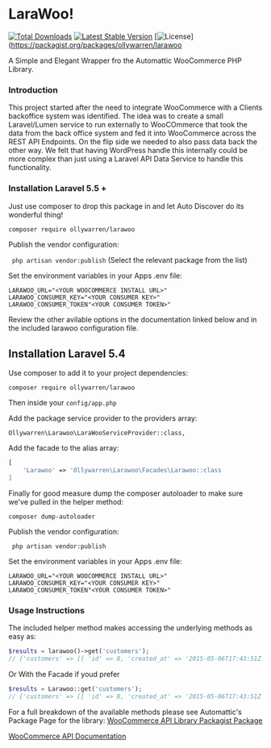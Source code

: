 # LaraWoo!
[![Total Downloads](https://poser.pugx.org/ollywarren/larawoo/downloads)](https://packagist.org/packages/ollywarren/larawoo)
[![Latest Stable Version](https://poser.pugx.org/ollywarren/larawoo/v/stable)](https://packagist.org/packages/ollywarren/larawoo)
[![License](https://poser.pugx.org/ollywarren/larawoo/license)](https://packagist.org/packages/ollywarren/larawoo

A Simple and Elegant Wrapper fro the Automattic WooCommerce PHP Library.

### Introduction
This project started after the need to integrate WooCommerce with a Clients backoffice system was identified. The idea was to create a small Laravel/Lumen service to run externally to WooCOmmerce that took the data from the back office system and fed it into WooCommerce across the REST API Endpoints. On the flip side we needed to also pass data back the other way. We felt that having WordPress handle this internally could be more complex than just using a Laravel API Data Service to handle this functionality.


### Installation Laravel 5.5 +
Just use composer to drop this package in and let Auto Discover do its wonderful thing!

```bash
composer require ollywarren/larawoo
```

Publish the vendor configuration:

``` php artisan vendor:publish``` (Select the relevant package from the list)

Set the environment variables in your Apps .env file:

```
LARAWOO_URL="<YOUR WOOCOMMERCE INSTALL URL>"
LARAWOO_CONSUMER_KEY="<YOUR CONSUMER KEY>"
LARAWOO_CONSUMER_TOKEN"<YOUR CONSUMER TOKEN>"
```

Review the other avilable options in the documentation linked below and in the included larawoo configuration file.

## Installation Laravel 5.4

Use composer to add it to your project dependencies:

``` composer require ollywarren/larawoo ```


Then inside your ```config/app.php```


Add the package service provider to the providers array:

``` Ollywarren\Larawoo\LaraWooServiceProvider::class, ```

Add the facade to the alias array:

```php
[
    'Larawoo' => 'Ollywarren\Larawoo\Facades\Larawoo::class 
]
 ```

Finally for good measure dump the composer autoloader to make sure we've pulled in the helper method:

``` composer dump-autoloader ```

Publish the vendor configuration:

``` php artisan vendor:publish```

Set the environment variables in your Apps .env file:

```
LARAWOO_URL="<YOUR WOOCOMMERCE INSTALL URL>"
LARAWOO_CONSUMER_KEY="<YOUR CONSUMER KEY>"
LARAWOO_CONSUMER_TOKEN"<YOUR CONSUMER TOKEN>"
```

### Usage Instructions

The included helper method makes accessing the underlying methods as easy as:

```php 
$results = larawoo()->get('customers');
// ['customers' => [[ 'id' => 8, 'created_at' => '2015-05-06T17:43:51Z', 'email' => ...
```
Or With the Facade if youd prefer

```php 
$results = Larawoo::get('customers');
// ['customers' => [[ 'id' => 8, 'created_at' => '2015-05-06T17:43:51Z', 'email' => ...
```

For a full breakdown of the available methods please see Automattic's Package Page for the library: 
[WooCommerce API Library Packagist Package](https://packagist.org/packages/automattic/woocommerce)

[WooCommerce API Documentation](http://woocommerce.github.io/woocommerce-rest-api-docs/?php#introduction)



